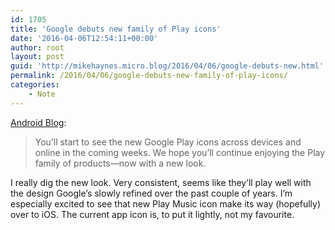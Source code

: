 ```yaml
---
id: 1705
title: 'Google debuts new family of Play icons'
date: '2016-04-06T12:54:11+00:00'
author: root
layout: post
guid: 'http://mikehaynes.micro.blog/2016/04/06/google-debuts-new.html'
permalink: /2016/04/06/google-debuts-new-family-of-play-icons/
categories:
    - Note
---
```


[Android Blog](https://blog.google/products/google-play/a-new-look-for-google-play-family-of-apps/):

> You’ll start to see the new Google Play icons across devices and online in the coming weeks. We hope you’ll continue enjoying the Play family of products—now with a new look.

I really dig the new look. Very consistent, seems like they’ll play well with the design Google’s slowly refined over the past couple of years. I’m especially excited to see that new Play Music icon make its way (hopefully) over to iOS. The current app icon is, to put it lightly, not my favourite.